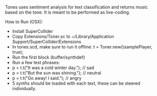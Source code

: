 Tones uses sentiment analysis for text classification and returns music based on the tone.
It is meant to be performed as live-coding.


How to Run (OSX):

- Install SuperCollider
- Copy Extensions/Toner.sc to ~/Library/Application Support/SuperCollider/Extensions
- In tones.scd, make sure to run it offline: t = Toner.new(\samplePlayer, true);
- Run the first block (buffer/synthdef)
- Run a few test phrases:
- p = t.t("It was a cold winter day."); // sad
- p = t.t("But the sun was shining."); // neutral
- p = t.t("Go away! I said."); // angry
- 5 synths should be loaded with each text, these can be steered individually.
